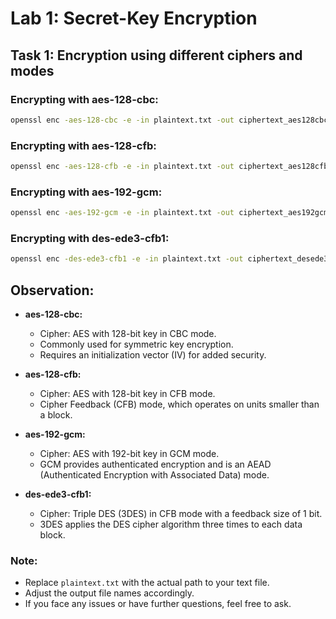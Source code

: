 # Lab 1: Secret-Key Encryption

## Task 1: Encryption using different ciphers and modes

### Encrypting with aes-128-cbc:
```bash
openssl enc -aes-128-cbc -e -in plaintext.txt -out ciphertext_aes128cbc.txt -K 0123456789abcd -iv 0102030405
```

### Encrypting with aes-128-cfb:
```bash
openssl enc -aes-128-cfb -e -in plaintext.txt -out ciphertext_aes128cfb.txt -K 0123456789abcd -iv 0102030405
```

### Encrypting with aes-192-gcm:
```bash
openssl enc -aes-192-gcm -e -in plaintext.txt -out ciphertext_aes192gcm.txt -K 0123456789abcd -iv 0102030405
```

### Encrypting with des-ede3-cfb1:
```bash
openssl enc -des-ede3-cfb1 -e -in plaintext.txt -out ciphertext_desede3cfb1.txt -K 0123456789abcd -iv 0102030405
```

## Observation:

- **aes-128-cbc:**
  - Cipher: AES with 128-bit key in CBC mode.
  - Commonly used for symmetric key encryption.
  - Requires an initialization vector (IV) for added security.

- **aes-128-cfb:**
  - Cipher: AES with 128-bit key in CFB mode.
  - Cipher Feedback (CFB) mode, which operates on units smaller than a block.

- **aes-192-gcm:**
  - Cipher: AES with 192-bit key in GCM mode.
  - GCM provides authenticated encryption and is an AEAD (Authenticated Encryption with Associated Data) mode.

- **des-ede3-cfb1:**
  - Cipher: Triple DES (3DES) in CFB mode with a feedback size of 1 bit.
  - 3DES applies the DES cipher algorithm three times to each data block.

### Note:
- Replace `plaintext.txt` with the actual path to your text file.
- Adjust the output file names accordingly.
- If you face any issues or have further questions, feel free to ask.
